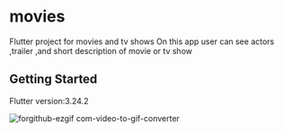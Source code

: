 # movies

Flutter project for movies and tv shows
On this app user can see actors ,trailer ,and short description of movie or tv show

## Getting Started

Flutter version:3.24.2


![forgithub-ezgif com-video-to-gif-converter](https://github.com/user-attachments/assets/db94ebad-54c3-4b93-9244-40ed5e298590)
